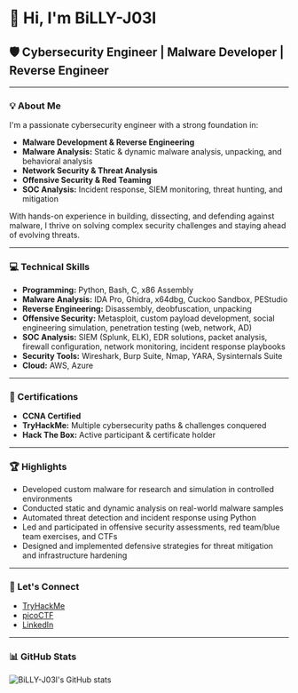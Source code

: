 # 👋 Hi, I'm BiLLY-J03l

## 🛡️ Cybersecurity Engineer | Malware Developer | Reverse Engineer

---

### 💡 About Me

I'm a passionate cybersecurity engineer with a strong foundation in:

- **Malware Development & Reverse Engineering**
- **Malware Analysis:** Static & dynamic malware analysis, unpacking, and behavioral analysis
- **Network Security & Threat Analysis**
- **Offensive Security & Red Teaming**
- **SOC Analysis:** Incident response, SIEM monitoring, threat hunting, and mitigation

With hands-on experience in building, dissecting, and defending against malware, I thrive on solving complex security challenges and staying ahead of evolving threats.

---

### 💻 Technical Skills

- **Programming:** Python, Bash, C, x86 Assembly
- **Malware Analysis:** IDA Pro, Ghidra, x64dbg, Cuckoo Sandbox, PEStudio
- **Reverse Engineering:** Disassembly, deobfuscation, unpacking
- **Offensive Security:** Metasploit, custom payload development, social engineering simulation, penetration testing (web, network, AD)
- **SOC Analysis:** SIEM (Splunk, ELK), EDR solutions, packet analysis, firewall configuration, network monitoring, incident response playbooks
- **Security Tools:** Wireshark, Burp Suite, Nmap, YARA, Sysinternals Suite
- **Cloud:** AWS, Azure
---

### 📜 Certifications

- **CCNA Certified**
- **TryHackMe:** Multiple cybersecurity paths & challenges conquered
- **Hack The Box:** Active participant & certificate holder

---

### 🏆 Highlights

- Developed custom malware for research and simulation in controlled environments
- Conducted static and dynamic analysis on real-world malware samples
- Automated threat detection and incident response using Python
- Led and participated in offensive security assessments, red team/blue team exercises, and CTFs
- Designed and implemented defensive strategies for threat mitigation and infrastructure hardening

---

### 🚀 Let's Connect

- [TryHackMe](https://tryhackme.com/p/billyJ03l)
- [picoCTF](https://play.picoctf.org/users/Billy_J03l)
- [LinkedIn](www.linkedin.com/in/amer-ahmed-84a98b259)

---

### 📊 GitHub Stats

![BiLLY-J03l's GitHub stats](https://github-readme-stats.vercel.app/api?username=BiLLY-J03l&show_icons=true&hide_title=true&theme=radical)



